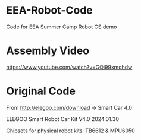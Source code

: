 # EEA-Robot-Code
Code for EEA Summer Camp Robot CS demo

# Assembly Video
https://www.youtube.com/watch?v=GQi99xmohdw

# Original Code
From http://elegoo.com/download -> Smart Car 4.0

ELEGOO Smart Robot Car Kit V4.0 2024.01.30

Chipsets for physical robot kits:  TB6612 & MPU6050
